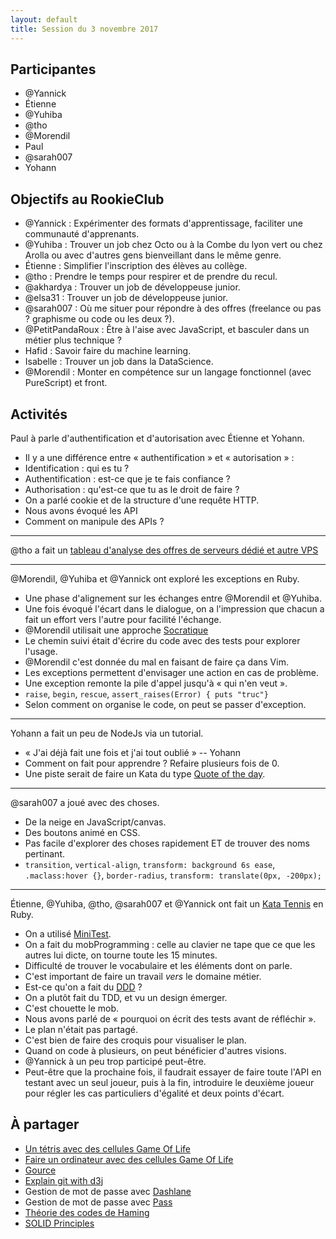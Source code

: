 ```yaml
---
layout: default
title: Session du 3 novembre 2017
---
```



## Participantes

- @Yannick
- Étienne
- @Yuhiba
- @tho
- @Morendil
- Paul
- @sarah007
- Yohann


## Objectifs au RookieClub

- @Yannick : Expérimenter des formats d'apprentissage, faciliter une communauté d'apprenants.
- @Yuhiba : Trouver un job chez Octo ou à la Combe du lyon vert ou chez Arolla ou avec d'autres gens bienveillant dans le même genre.
- Étienne : Simplifier l'inscription des élèves au collège.
- @tho : Prendre le temps pour respirer et de prendre du recul.
- @akhardya  : Trouver un job de développeuse junior.
- @elsa31  : Trouver un job de développeuse junior.
- @sarah007 : Où me situer pour répondre à des offres (freelance ou pas ? graphisme ou code ou les deux ?).
- @PetitPandaRoux : Être à l'aise avec JavaScript, et basculer dans un métier plus technique ?
- Hafid : Savoir faire du machine learning.
- Isabelle : Trouver un job dans la DataScience.
- @Morendil  : Monter en compétence sur un langage fonctionnel (avec PureScript) et front.


## Activités

Paul à parle d'authentification et d'autorisation avec Étienne et Yohann.
- Il y a une différence entre « authentification » et « autorisation » :
- Identification : qui es tu ?
- Authentification : est-ce que je te fais confiance ?
- Authorisation : qu'est-ce que tu as le droit de faire ?
- On a parlé cookie et de la structure d'une requête HTTP.
- Nous avons évoqué les API
- Comment on manipule des APIs ?

---

@tho a fait un [tableau d'analyse des offres de serveurs dédié et autre VPS](https://gist.github.com/mahloun/7c630c14604b4a59d078ff1ed084e5fd)

---

@Morendil, @Yuhiba et @Yannick ont exploré les exceptions en Ruby.
- Une phase d'alignement sur les échanges entre @Morendil et @Yuhiba.
- Une fois évoqué l'écart dans le dialogue, on a l'impression que chacun a fait un effort vers l'autre pour facilité l'échange.
- @Morendil utilisait une approche [Socratique](http://www.garlikov.com/Soc_Meth.html)
- Le chemin suivi était d'écrire du code avec des tests pour explorer l'usage.
- @Morendil c'est donnée du mal en faisant de faire ça dans Vim.
- Les exceptions permettent d'envisager une action en cas de problème.
- Une exception remonte la pile d'appel jusqu'à « qui n'en veut ».
- `raise`, `begin`, `rescue`, `assert_raises(Error) { puts "truc"}`
- Selon comment on organise le code, on peut se passer d'exception.

---

Yohann a fait un peu de NodeJs via un tutorial.
- « J'ai déjà fait une fois et j'ai tout oublié » -- Yohann
- Comment on fait pour apprendre ? Refaire plusieurs fois de 0.
- Une piste serait de faire un Kata du type [Quote of the day](http://codingdojo.org/kata/QotdCgi/).

---

@sarah007  a joué avec des choses.
- De la neige en JavaScript/canvas.
- Des boutons animé en CSS.
- Pas facile d'explorer des choses rapidement ET de trouver des noms pertinant.
- `transition`, `vertical-align`, `transform: background 6s ease`, `.maclass:hover {}`, `border-radius`, `transform: translate(0px, -200px);`

---

Étienne, @Yuhiba, @tho, @sarah007 et @Yannick ont fait un [Kata Tennis](http://codingdojo.org/kata/Tennis/) en Ruby.
- On a utilisé [MiniTest](https://ruby-doc.org/stdlib-2.1.0/libdoc/minitest/rdoc/MiniTest.html).
- On a fait du mobProgramming : celle au clavier ne tape que ce que les autres lui dicte, on tourne toute les 15 minutes.
- Difficulté de trouver le vocabulaire et les éléments dont on parle.
- C'est important de faire un travail _vers_ le domaine métier.
- Est-ce qu'on a fait du [DDD](https://en.wikipedia.org/wiki/Domain-driven_design) ?
- On a plutôt fait du TDD, et vu un design émerger.
- C'est chouette le mob.
- Nous avons parlé de « pourquoi on écrit des tests avant de réfléchir ».
- Le plan n'était pas partagé.
- C'est bien de faire des croquis pour visualiser le plan.
- Quand on code à plusieurs, on peut bénéficier d'autres visions.
- @Yannick à un peu trop participé peut-être.
- Peut-être que la prochaine fois, il faudrait essayer de faire toute l'API en testant avec un seul joueur, puis à la fin, introduire le deuxième joueur pour régler les cas particuliers d'égalité et deux points d'écart.


## À partager

- [Un tétris avec des cellules Game Of Life](https://codegolf.stackexchange.com/questions/11880/build-a-working-game-of-tetris-in-conways-game-of-life)
- [Faire un ordinateur avec des cellules Game Of Life](https://codegolf.stackexchange.com/questions/11880/build-a-working-game-of-tetris-in-conways-game-of-life/142675#142675)
- [Gource](http://gource.io/)
- [Explain git with d3j](https://onlywei.github.io/explain-git-with-d3)
- Gestion de mot de passe avec [Dashlane](https://www.dashlane.com/fr)
- Gestion de mot de passe avec [Pass](https://www.passwordstore.org/)
- [Théorie des codes de Haming](https://fr.wikipedia.org/wiki/Th%C3%A9orie_des_codes)
- [SOLID Principles](https://en.wikipedia.org/wiki/SOLID_(object-oriented_design))
